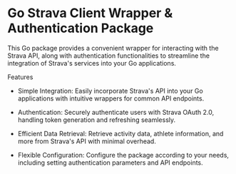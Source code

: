 # Go Strava Client Wrapper & Authentication Package

This Go package provides a convenient wrapper for interacting with the Strava API, along with authentication functionalities to streamline the integration of Strava's services into your Go applications.

Features

* Simple Integration: Easily incorporate Strava's API into your Go applications with intuitive wrappers for common API endpoints.

* Authentication: Securely authenticate users with Strava OAuth 2.0, handling token generation and refreshing seamlessly.
    
* Efficient Data Retrieval: Retrieve activity data, athlete information, and more from Strava's API with minimal overhead.
    
* Flexible Configuration: Configure the package according to your needs, including setting authentication parameters and API endpoints.